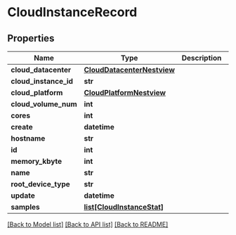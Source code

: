 # CloudInstanceRecord

## Properties
Name | Type | Description | Notes
------------ | ------------- | ------------- | -------------
**cloud_datacenter** | [**CloudDatacenterNestview**](CloudDatacenterNestview.md) |  | [optional] 
**cloud_instance_id** | **str** |  | [optional] 
**cloud_platform** | [**CloudPlatformNestview**](CloudPlatformNestview.md) |  | [optional] 
**cloud_volume_num** | **int** |  | [optional] 
**cores** | **int** |  | [optional] 
**create** | **datetime** |  | [optional] 
**hostname** | **str** |  | [optional] 
**id** | **int** |  | [optional] 
**memory_kbyte** | **int** |  | [optional] 
**name** | **str** |  | [optional] 
**root_device_type** | **str** |  | [optional] 
**update** | **datetime** |  | [optional] 
**samples** | [**list[CloudInstanceStat]**](CloudInstanceStat.md) |  | [optional] 

[[Back to Model list]](../README.md#documentation-for-models) [[Back to API list]](../README.md#documentation-for-api-endpoints) [[Back to README]](../README.md)



